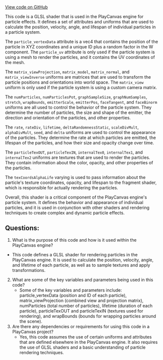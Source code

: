 [View code on GitHub](https://github.com/playcanvas/engine/src/scene/shader-lib/chunks/particle/vert/particle_init.js)

This code is a GLSL shader that is used in the PlayCanvas engine for particle effects. It defines a set of attributes and uniforms that are used to calculate the position, velocity, angle, and lifespan of individual particles in a particle system.

The `particle_vertexData` attribute is a vec4 that contains the position of the particle in XYZ coordinates and a unique ID plus a random factor in the W component. The `particle_uv` attribute is only used if the particle system is using a mesh to render the particles, and it contains the UV coordinates of the mesh.

The `matrix_viewProjection`, `matrix_model`, `matrix_normal`, and `matrix_viewInverse` uniforms are matrices that are used to transform the particle positions and orientations into world space. The `matrix_view` uniform is only used if the particle system is using a custom camera matrix.

The `numParticles`, `numParticlesPot`, `graphSampleSize`, `graphNumSamples`, `stretch`, `wrapBounds`, `emitterScale`, `emitterPos`, `faceTangent`, and `faceBinorm` uniforms are all used to control the behavior of the particle system. They determine the number of particles, the size and shape of the emitter, the direction and orientation of the particles, and other properties.

The `rate`, `rateDiv`, `lifetime`, `deltaRandomnessStatic`, `scaleDivMult`, `alphaDivMult`, `seed`, and `delta` uniforms are used to control the appearance of the particles. They determine the rate at which particles are emitted, the lifespan of the particles, and how their size and opacity change over time.

The `particleTexOUT`, `particleTexIN`, `internalTex0`, `internalTex1`, and `internalTex2` uniforms are textures that are used to render the particles. They contain information about the color, opacity, and other properties of the particles.

The `texCoordsAlphaLife` varying is used to pass information about the particle's texture coordinates, opacity, and lifespan to the fragment shader, which is responsible for actually rendering the particles.

Overall, this shader is a critical component of the PlayCanvas engine's particle system. It defines the behavior and appearance of individual particles, and it is used in conjunction with other shaders and rendering techniques to create complex and dynamic particle effects.
## Questions: 
 1. What is the purpose of this code and how is it used within the PlayCanvas engine?
   - This code defines a GLSL shader for rendering particles in the PlayCanvas engine. It is used to calculate the position, velocity, angle, and lifetime of each particle, as well as to sample textures and apply transformations.
2. What are some of the key variables and parameters being used in this code?
   - Some of the key variables and parameters include: particle_vertexData (position and ID of each particle), matrix_viewProjection (combined view and projection matrix), numParticles (total number of particles), lifetime (duration of each particle), particleTexOUT and particleTexIN (textures used for rendering), and wrapBounds (bounds for wrapping particles around the scene).
3. Are there any dependencies or requirements for using this code in a PlayCanvas project?
   - Yes, this code assumes the use of certain uniforms and attributes that are defined elsewhere in the PlayCanvas engine. It also requires the use of GLSL shaders and a basic understanding of particle rendering techniques.